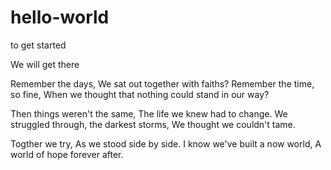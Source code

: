 # hello-world
to get started

We will get there

Remember the days,
We sat out together with faiths?
Remember the time, so fine,
When we thought that 
nothing could stand in our way?

Then things weren't the same,
The life we knew had to change.
We struggled through, the darkest storms,
We thought we couldn't tame.

Togther we try,
As we stood side by side.
I know we've built a now world,
A world of hope forever after.
